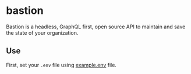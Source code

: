 # bastion

Bastion is a headless, GraphQL first, open source API to maintain and save the state of your organization.

## Use

First, set your `.env` file using [example.env](example.env) file.
